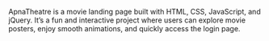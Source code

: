 ApnaTheatre is a movie landing page built with HTML, CSS, JavaScript, and jQuery.
It’s a fun and interactive project where users can explore movie posters, enjoy smooth animations, and quickly access the login page.
